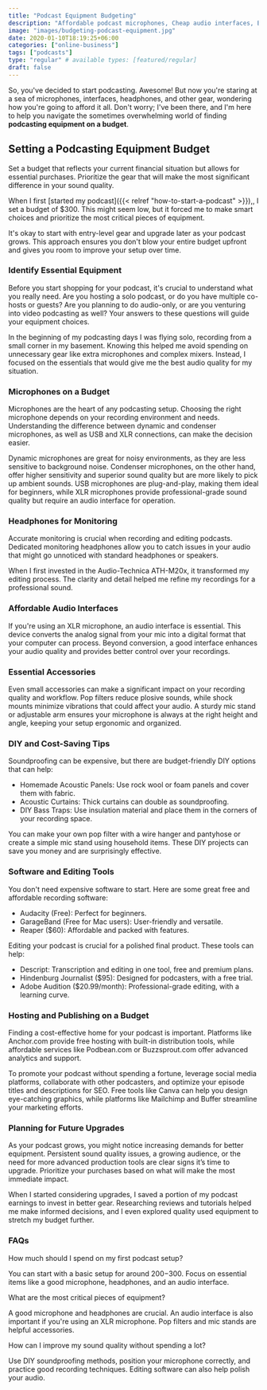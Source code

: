 ```yaml
---
title: "Podcast Equipment Budgeting"
description: "Affordable podcast microphones, Cheap audio interfaces, Budget-friendly headphones, Low-cost pop filters, Inexpensive mic stands."
image: "images/budgeting-podcast-equipment.jpg"
date: 2020-01-10T18:19:25+06:00
categories: ["online-business"]
tags: ["podcasts"]
type: "regular" # available types: [featured/regular]
draft: false
---
```


So, you've decided to start podcasting. Awesome! But now you're staring at a sea of microphones, interfaces, headphones, and other gear, wondering how you're going to afford it all. Don't worry; I've been there, and I'm here to help you navigate the sometimes overwhelming world of finding **podcasting equipment on a budget**.

## Setting a Podcasting Equipment Budget

Set a budget that reflects your current financial situation but allows for essential purchases. Prioritize the gear that will make the most significant difference in your sound quality.

When I first [started my podcast]({{< relref "how-to-start-a-podcast" >}}),, I set a budget of $300. This might seem low, but it forced me to make smart choices and prioritize the most critical pieces of equipment.

It's okay to start with entry-level gear and upgrade later as your podcast grows. This approach ensures you don't blow your entire budget upfront and gives you room to improve your setup over time.

### Identify Essential Equipment

Before you start shopping for your podcast, it's crucial to understand what you really need. Are you hosting a solo podcast, or do you have multiple co-hosts or guests? Are you planning to do audio-only, or are you venturing into video podcasting as well? Your answers to these questions will guide your equipment choices.

In the beginning of my podcasting days I was flying solo, recording from a small corner in my basement. Knowing this helped me avoid spending on unnecessary gear like extra microphones and complex mixers. Instead, I focused on the essentials that would give me the best audio quality for my situation.

### Microphones on a Budget

Microphones are the heart of any podcasting setup. Choosing the right microphone depends on your recording environment and needs. Understanding the difference between dynamic and condenser microphones, as well as USB and XLR connections, can make the decision easier.

Dynamic microphones are great for noisy environments, as they are less sensitive to background noise. Condenser microphones, on the other hand, offer higher sensitivity and superior sound quality but are more likely to pick up ambient sounds. USB microphones are plug-and-play, making them ideal for beginners, while XLR microphones provide professional-grade sound quality but require an audio interface for operation.

### Headphones for Monitoring

Accurate monitoring is crucial when recording and editing podcasts. Dedicated monitoring headphones allow you to catch issues in your audio that might go unnoticed with standard headphones or speakers.

When I first invested in the Audio-Technica ATH-M20x, it transformed my editing process. The clarity and detail helped me refine my recordings for a professional sound.

### Affordable Audio Interfaces

If you're using an XLR microphone, an audio interface is essential. This device converts the analog signal from your mic into a digital format that your computer can process. Beyond conversion, a good interface enhances your audio quality and provides better control over your recordings.

### Essential Accessories

Even small accessories can make a significant impact on your recording quality and workflow. Pop filters reduce plosive sounds, while shock mounts minimize vibrations that could affect your audio. A sturdy mic stand or adjustable arm ensures your microphone is always at the right height and angle, keeping your setup ergonomic and organized.

### DIY and Cost-Saving Tips

Soundproofing can be expensive, but there are budget-friendly DIY options that can help:

* Homemade Acoustic Panels: Use rock wool or foam panels and cover them with fabric.
* Acoustic Curtains: Thick curtains can double as soundproofing.
* DIY Bass Traps: Use insulation material and place them in the corners of your recording space.

You can make your own pop filter with a wire hanger and pantyhose or create a simple mic stand using household items. These DIY projects can save you money and are surprisingly effective.

### Software and Editing Tools

You don't need expensive software to start. Here are some great free and affordable recording software:

* Audacity (Free): Perfect for beginners.
* GarageBand (Free for Mac users): User-friendly and versatile.
* Reaper ($60): Affordable and packed with features.

Editing your podcast is crucial for a polished final product. These tools can help:

* Descript: Transcription and editing in one tool, free and premium plans.
* Hindenburg Journalist ($95): Designed for podcasters, with a free trial.
* Adobe Audition ($20.99/month): Professional-grade editing, with a learning curve.

### Hosting and Publishing on a Budget

Finding a cost-effective home for your podcast is important. Platforms like Anchor.com provide free hosting with built-in distribution tools, while affordable services like Podbean.com or Buzzsprout.com offer advanced analytics and support.

To promote your podcast without spending a fortune, leverage social media platforms, collaborate with other podcasters, and optimize your episode titles and descriptions for SEO. Free tools like Canva can help you design eye-catching graphics, while platforms like Mailchimp and Buffer streamline your marketing efforts.

### Planning for Future Upgrades

As your podcast grows, you might notice increasing demands for better equipment. Persistent sound quality issues, a growing audience, or the need for more advanced production tools are clear signs it’s time to upgrade. Prioritize your purchases based on what will make the most immediate impact.

When I started considering upgrades, I saved a portion of my podcast earnings to invest in better gear. Researching reviews and tutorials helped me make informed decisions, and I even explored quality used equipment to stretch my budget further.

### FAQs

How much should I spend on my first podcast setup?

You can start with a basic setup for around $200-$300. Focus on essential items like a good microphone, headphones, and an audio interface.

What are the most critical pieces of equipment?

A good microphone and headphones are crucial. An audio interface is also important if you're using an XLR microphone. Pop filters and mic stands are helpful accessories.

How can I improve my sound quality without spending a lot?

Use DIY soundproofing methods, position your microphone correctly, and practice good recording techniques. Editing software can also help polish your audio.
